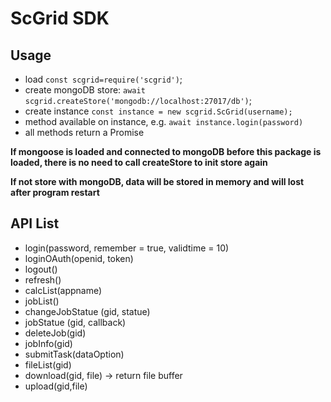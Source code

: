 # ScGrid SDK
## Usage
* load `const scgrid=require('scgrid')`;
* create mongoDB store: `await scgrid.createStore('mongodb://localhost:27017/db')`;
* create instance `const instance = new scgrid.ScGrid(username);`
* method available on instance, e.g. `await instance.login(password)`
* all methods return a Promise

**If mongoose is loaded and connected to mongoDB before this package is loaded, there is no need to call createStore to init store again**

**If not store with mongoDB, data will be stored in memory and will lost after program restart**

## API List
* login(password, remember = true, validtime = 10)
* loginOAuth(openid, token)
* logout()
* refresh()
* calcList(appname)
* jobList()
* changeJobStatue (gid, statue)
* jobStatue (gid, callback)
* deleteJob(gid)
* jobInfo(gid)
* submitTask(dataOption)
* fileList(gid)
* download(gid, file) -> return file buffer
* upload(gid,file)
